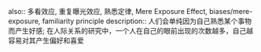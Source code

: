 also:: 多看效应, 重复曝光效应, 熟悉定律, Mere Exposure Effect, biases/mere-exposure, familiarity principle
description:: 人们会单纯因为自己熟悉某个事物而产生好感; 在人际关系的研究中，一个人在自己的眼前出现的次数越多，自己越容易对其产生偏好和喜爱
